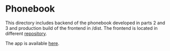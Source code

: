 # Phonebook

This directory includes backend of the phonebook developed in parts 2 and 3 and production build of the frontend in /dist. The frontend is located in different [repository](https://github.com/erjavaskivuori/full-stack-open/tree/main/part02/phonebook).

The app is available [here](https://full-stack-pt3.onrender.com/).